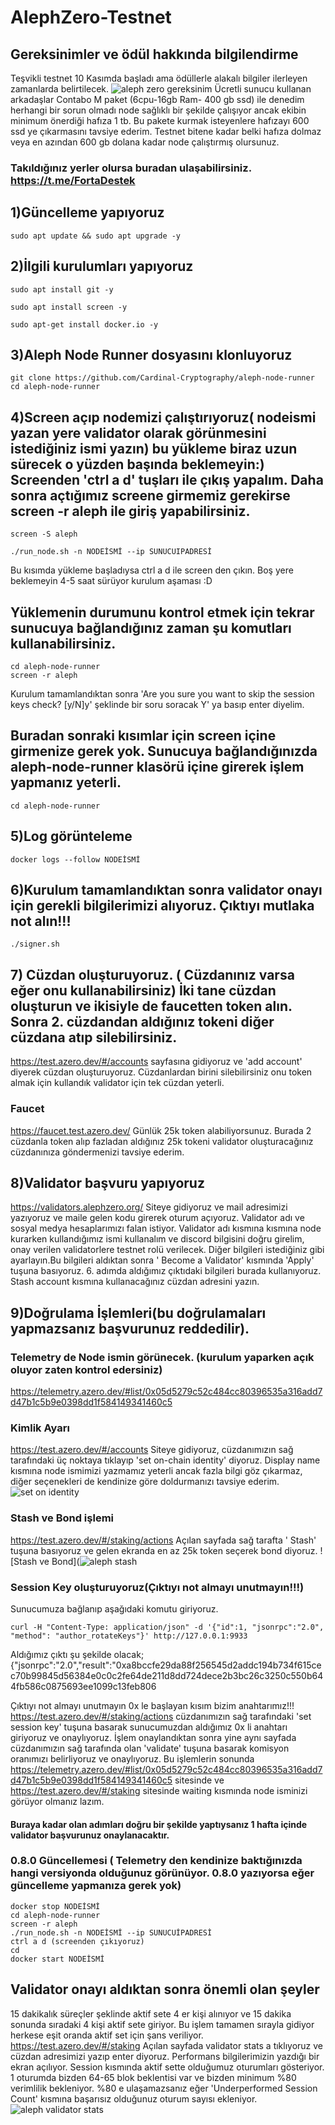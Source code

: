 # AlephZero-Testnet
## Gereksinimler ve ödül hakkında bilgilendirme
Teşvikli testnet 10 Kasımda başladı ama ödüllerle alakalı bilgiler ilerleyen zamanlarda belirtilecek. 
![aleph zero gereksinim](https://user-images.githubusercontent.com/101218992/200110712-e6810440-73d6-49fc-8297-b83d5a8427f1.jpeg)
 Ücretli sunucu kullanan arkadaşlar Contabo M paket (6cpu-16gb Ram- 400 gb ssd) ile denedim herhangi bir sorun olmadı node sağlıklı bir şekilde çalışıyor ancak ekibin minimum önerdiği hafıza 1 tb. Bu pakete kurmak isteyenlere hafızayı 600 ssd ye çıkarmasını tavsiye ederim. Testnet bitene kadar belki hafıza dolmaz veya en azından 600 gb dolana kadar node çalıştırmış olursunuz. 
 ### Takıldığınız yerler olursa buradan ulaşabilirsiniz. https://t.me/FortaDestek

## 1)Güncelleme yapıyoruz
```
sudo apt update && sudo apt upgrade -y
```
## 2)İlgili kurulumları yapıyoruz
```
sudo apt install git -y
```
```
sudo apt install screen -y
```
```
sudo apt-get install docker.io -y
```
## 3)Aleph Node Runner dosyasını klonluyoruz
```
git clone https://github.com/Cardinal-Cryptography/aleph-node-runner
cd aleph-node-runner
```
## 4)Screen açıp nodemizi çalıştırıyoruz( nodeismi yazan yere validator olarak görünmesini istediğiniz ismi yazın) bu yükleme biraz uzun sürecek o yüzden başında beklemeyin:) Screenden 'ctrl a d' tuşları ile çıkış yapalım. Daha sonra açtığımız screene girmemiz gerekirse screen -r aleph  ile giriş yapabilirsiniz.
```
screen -S aleph
```
```
./run_node.sh -n NODEİSMİ --ip SUNUCUIPADRESİ
```
Bu kısımda yükleme başladıysa ctrl a d ile screen den çıkın. Boş yere beklemeyin 4-5 saat sürüyor kurulum aşaması :D 
## Yüklemenin durumunu kontrol etmek için tekrar sunucuya bağlandığınız zaman şu komutları kullanabilirsiniz.
```
cd aleph-node-runner
screen -r aleph
```
Kurulum tamamlandıktan sonra 'Are you sure you want to skip the session keys check? [y/N]y' şeklinde bir soru soracak  Y' ya basıp enter diyelim. 
## Buradan sonraki kısımlar için screen içine girmenize gerek yok. Sunucuya bağlandığınızda aleph-node-runner klasörü içine girerek işlem yapmanız yeterli.
```
cd aleph-node-runner
```
## 5)Log görünteleme
```
docker logs --follow NODEİSMİ
```
## 6)Kurulum tamamlandıktan sonra validator onayı için gerekli bilgilerimizi alıyoruz. Çıktıyı mutlaka not alın!!!
```
./signer.sh
```
## 7) Cüzdan oluşturuyoruz. ( Cüzdanınız varsa eğer onu kullanabilirsiniz) İki tane cüzdan oluşturun ve ikisiyle de faucetten token alın. Sonra 2. cüzdandan aldığınız tokeni diğer cüzdana atıp silebilirsiniz.
https://test.azero.dev/#/accounts sayfasına gidiyoruz ve 'add account' diyerek cüzdan oluşturuyoruz. Cüzdanlardan birini silebilirsiniz onu token almak için kullandık validator için tek cüzdan yeterli.
### Faucet
https://faucet.test.azero.dev/ Günlük 25k token alabiliyorsunuz. Burada 2 cüzdanla token alıp fazladan aldığınız 25k tokeni validator oluşturacağınız cüzdanınıza göndermenizi tavsiye ederim.

## 8)Validator başvuru yapıyoruz
https://validators.alephzero.org/
Siteye gidiyoruz ve mail adresimizi yazıyoruz ve maile gelen kodu girerek oturum açıyoruz.  Validator adı ve  sosyal medya hesaplarımızı falan istiyor. Validator adı kısmına kısmına node kurarken kullandığımız ismi kullanalım ve discord bilgisini doğru girelim, onay verilen validatorlere testnet rolü verilecek. Diğer bilgileri istediğiniz gibi ayarlayın.Bu bilgileri aldıktan sonra ' Become a Validator' kısmında 'Apply' tuşuna basıyoruz.  6. adımda aldığımız çıktıdaki bilgileri burada kullanıyoruz. Stash account kısmına kullanacağınız cüzdan adresini yazın.
## 9)Doğrulama İşlemleri(bu doğrulamaları yapmazsanız başvurunuz reddedilir).
### Telemetry de Node ismin görünecek. (kurulum yaparken açık oluyor zaten kontrol edersiniz)
https://telemetry.azero.dev/#list/0x05d5279c52c484cc80396535a316add7d47b1c5b9e0398dd1f584149341460c5
### Kimlik Ayarı
https://test.azero.dev/#/accounts  Siteye gidiyoruz, cüzdanımızın sağ tarafındaki üç noktaya tıklayıp 'set on-chain identity' diyoruz. Display name kısmına node ismimizi yazmamız yeterli ancak fazla bilgi göz çıkarmaz, diğer seçenekleri de kendinize göre doldurmanızı tavsiye ederim.
![set on identity](https://user-images.githubusercontent.com/101218992/200088300-7e415edc-7871-4bc8-989f-8f304017ec3a.png)

### Stash ve Bond işlemi
https://test.azero.dev/#/staking/actions Açılan sayfada sağ tarafta ' Stash' tuşuna basıyoruz ve gelen ekranda en az 25k token seçerek bond diyoruz.
![Stash ve Bond](![aleph stash](https://user-images.githubusercontent.com/101218992/202739938-2c60919b-79ac-4ef3-b8ba-045f28d9ac90.png)
### Session Key oluşturuyoruz(Çıktıyı not almayı unutmayın!!!)
Sunucumuza bağlanıp aşağıdaki komutu giriyoruz.
```
curl -H "Content-Type: application/json" -d '{"id":1, "jsonrpc":"2.0", "method": "author_rotateKeys"}' http://127.0.0.1:9933
```

Aldığımız çıktı şu şekilde olacak;
{"jsonrpc":"2.0","result":"0xa8bccfe29da88f256545d2addc194b734f615cec70b99845d56384e0c0c2fe64de211d8dd724dece2b3bc26c3250c550b644fb586c0875693ee1099c13feb806

Çıktıyı not almayı unutmayın 0x le başlayan kısım bizim anahtarımız!!!
https://test.azero.dev/#/staking/actions   cüzdanımızın sağ tarafındaki 'set session key' tuşuna basarak sunucumuzdan aldığımız 0x li anahtarı giriyoruz ve onaylıyoruz.
İşlem onaylandıktan sonra yine aynı sayfada cüzdanımızın sağ tarafında olan 'validate' tuşuna basarak komisyon oranımızı belirliyoruz ve onaylıyoruz. 
Bu işlemlerin sonunda https://telemetry.azero.dev/#list/0x05d5279c52c484cc80396535a316add7d47b1c5b9e0398dd1f584149341460c5 sitesinde ve https://test.azero.dev/#/staking sitesinde waiting kısmında node isminizi  görüyor olmanız lazım.
#### Buraya kadar olan adımları doğru bir şekilde yaptıysanız 1 hafta içinde validator başvurunuz onaylanacaktır.

### 0.8.0 Güncellemesi ( Telemetry den kendinize baktığınızda hangi versiyonda olduğunuz görünüyor. 0.8.0 yazıyorsa eğer güncelleme yapmanıza gerek yok)
```
docker stop NODEİSMİ 
cd aleph-node-runner
screen -r aleph
./run_node.sh -n NODEİSMİ --ip SUNUCUİPADRESİ 
ctrl a d (screenden çıkıyoruz)
cd
docker start NODEİSMİ
```

## Validator onayı aldıktan sonra önemli olan şeyler
15 dakikalık süreçler şeklinde aktif sete 4 er kişi alınıyor ve 15 dakika sonunda sıradaki 4 kişi aktif sete giriyor. Bu işlem tamamen sırayla gidiyor herkese eşit oranda aktif set için şans veriliyor. 
https://test.azero.dev/#/staking Açılan sayfada validator stats a tıklıyoruz ve cüzdan adresimizi yazıp enter diyoruz. Performans bilgilerimizin yazdığı bir ekran açılıyor. 
Session kısmında aktif sette olduğumuz oturumları gösteriyor. 1 oturumda bizden 64-65 blok beklentisi var ve bizden minimum %80 verimlilik bekleniyor. %80 e ulaşamazsanız eğer 'Underperformed Session Count' kısmına başarısız olduğunuz oturum sayısı ekleniyor. 
![aleph validator stats](https://user-images.githubusercontent.com/101218992/202911878-c306520d-e9be-43f4-8b9a-b555d9830ec1.png)

